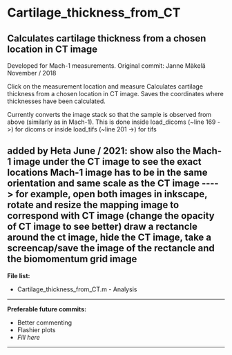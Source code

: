 Cartilage_thickness_from_CT
=======
Calculates cartilage thickness from a chosen location in CT image
-----------
Developed for Mach-1 measurements.
Original commit: Janne Mäkelä November / 2018

Click on the measurement location and measure
Calculates cartilage thickness from a chosen location in CT image.
Saves the coordinates where thicknesses have been calculated.

Currently converts the image stack so that the sample is observed from above (similarly as in Mach-1).
This is done inside load_dicoms (~line 169 ->) for dicoms or inside load_tifs (~line 201 ->) for tifs

added by Heta June / 2021:
show also the Mach-1 image under the CT image to see the exact locations
Mach-1 image has to be in the same orientation and same scale as the CT image ---->
for example, open both images in inkscape, rotate and resize the mapping image to
correspond with CT image (change the opacity of CT image to see better)
draw a rectancle around the ct image, hide the CT image, take a
screencap/save the image of the rectancle and the biomomentum grid image
-----------

**File list:**
  * Cartilage_thickness_from_CT.m - Analysis
  
-----------

**Preferable future commits:**
  * Better commenting
  * Flashier plots
  * _Fill_ _here_
  
------------